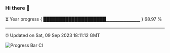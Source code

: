 ### Hi there 👋

⏳ Year progress { ████████████████████▁▁▁▁▁▁▁▁▁▁ } 68.97 %

---

⏰ Updated on Sat, 09 Sep 2023 18:11:12 GMT

![Progress Bar CI](https://github.com/liununu/liununu/workflows/Progress%20Bar%20CI/badge.svg)
